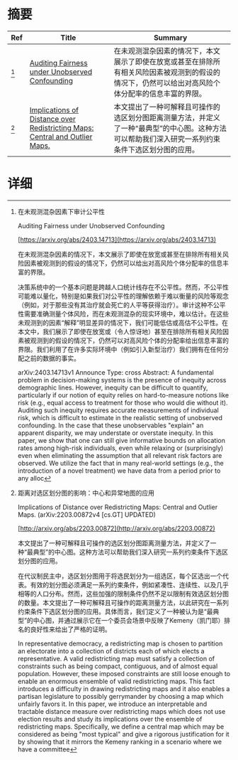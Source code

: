 # 摘要

| Ref | Title | Summary |
| --- | --- | --- |
| [^1] | [Auditing Fairness under Unobserved Confounding](https://arxiv.org/abs/2403.14713) | 在未观测混杂因素的情况下，本文展示了即使在放宽或甚至在排除所有相关风险因素被观测到的假设的情况下，仍然可以给出对高风险个体分配率的信息丰富的界限。 |
| [^2] | [Implications of Distance over Redistricting Maps: Central and Outlier Maps.](http://arxiv.org/abs/2203.00872) | 本文提出了一种可解释且可操作的选区划分图距离测量方法，并定义了一种“最典型”的中心图。这种方法可以帮助我们深入研究一系列约束条件下选区划分图的应用。 |

# 详细

[^1]: 在未观测混杂因素下审计公平性

    Auditing Fairness under Unobserved Confounding

    [https://arxiv.org/abs/2403.14713](https://arxiv.org/abs/2403.14713)

    在未观测混杂因素的情况下，本文展示了即使在放宽或甚至在排除所有相关风险因素被观测到的假设的情况下，仍然可以给出对高风险个体分配率的信息丰富的界限。

    

    决策系统中的一个基本问题是跨越人口统计线存在不公平性。然而，不公平性可能难以量化，特别是如果我们对公平性的理解依赖于难以衡量的风险等观念（例如，对于那些没有其治疗就会死亡的人平等获得治疗）。审计这种不公平性需要准确测量个体风险，而在未观测混杂的现实环境中，难以估计。在这些未观测到的因素“解释”明显差异的情况下，我们可能低估或高估不公平性。在本文中，我们展示了即使在放宽或（令人惊讶地）甚至在排除所有相关风险因素被观测到的假设的情况下，仍然可以对高风险个体的分配率给出信息丰富的界限。我们利用了在许多实际环境中（例如引入新型治疗）我们拥有在任何分配之前的数据的事实。

    arXiv:2403.14713v1 Announce Type: cross  Abstract: A fundamental problem in decision-making systems is the presence of inequity across demographic lines. However, inequity can be difficult to quantify, particularly if our notion of equity relies on hard-to-measure notions like risk (e.g., equal access to treatment for those who would die without it). Auditing such inequity requires accurate measurements of individual risk, which is difficult to estimate in the realistic setting of unobserved confounding. In the case that these unobservables "explain" an apparent disparity, we may understate or overstate inequity. In this paper, we show that one can still give informative bounds on allocation rates among high-risk individuals, even while relaxing or (surprisingly) even when eliminating the assumption that all relevant risk factors are observed. We utilize the fact that in many real-world settings (e.g., the introduction of a novel treatment) we have data from a period prior to any alloc
    
[^2]: 距离对选区划分图的影响：中心和异常地图的应用

    Implications of Distance over Redistricting Maps: Central and Outlier Maps. (arXiv:2203.00872v4 [cs.GT] UPDATED)

    [http://arxiv.org/abs/2203.00872](http://arxiv.org/abs/2203.00872)

    本文提出了一种可解释且可操作的选区划分图距离测量方法，并定义了一种“最典型”的中心图。这种方法可以帮助我们深入研究一系列约束条件下选区划分图的应用。

    

    在代议制民主中，选区划分图用于将选民划分为一组选区，每个区选出一个代表。有效的划分图必须满足一系列约束条件，例如紧凑性、连续性、以及几乎相等的人口分布。然而，这些加强的限制条件仍然不足以限制有效选区划分图的数量。本文提出了一种可解释且可操作的距离测量方法，以此研究在一系列约束条件下选区划分图的应用。具体而言，我们定义了一种被认为是“最典型”的中心图，并通过展示它在一个委员会场景中反映了Kemeny（凯门耶）排名的良好性来给出了严格的证明。

    In representative democracy, a redistricting map is chosen to partition an electorate into a collection of districts each of which elects a representative. A valid redistricting map must satisfy a collection of constraints such as being compact, contiguous, and of almost equal population. However, these imposed constraints are still loose enough to enable an enormous ensemble of valid redistricting maps. This fact introduces a difficulty in drawing redistricting maps and it also enables a partisan legislature to possibly gerrymander by choosing a map which unfairly favors it. In this paper, we introduce an interpretable and tractable distance measure over redistricting maps which does not use election results and study its implications over the ensemble of redistricting maps. Specifically, we define a central map which may be considered as being "most typical" and give a rigorous justification for it by showing that it mirrors the Kemeny ranking in a scenario where we have a committee 
    

